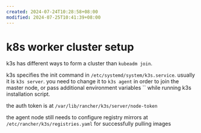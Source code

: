 ```yaml
---
created: 2024-07-24T10:28:58+08:00
modified: 2024-07-25T10:41:39+08:00
---
```


# k8s worker cluster setup

k3s has different ways to form a cluster than `kubeadm join`.

k3s specifies the init command in `/etc/systemd/system/k3s.service`. usually it is `k3s server`. you need to change it to `k3s agent` in order to join the master node, or pass additional environment variables `` while running k3s installation script.

the auth token is at `/var/lib/rancher/k3s/server/node-token`

the agent node still needs to configure registry mirrors at `/etc/rancher/k3s/registries.yaml` for successfully pulling images
